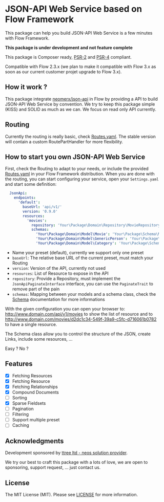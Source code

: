 # JSON-API Web Service based on Flow Framework

This package can help you build JSON-API Web Service is a few minutes with Flow Framework.

**This package is under development and not feature complete**

This package is Composer ready, [PSR-2] and [PSR-4] compliant.

Compatible with Flow 2.3.x (we plan to make it compatible with Flow 3.x as soon as our current customer projet upgrade
to Flow 3.x).

How it work ?
-------------

This package integrate [neomerx/json-api] in Flow by providing a API to build JSON-API Web Service by convention. We
try to keep this package simple (KISS) and SOLID as much as we can. We focus on read only API currently.

Routing
-------

Currently the routing is really basic, check [Routes.yaml](Configuration/Routes.yaml). The stable version will contain
a custom RoutePartHandler for more flexibility.

How to start you own JSON-API Web Service
-----------------------------------------

First, check the Routing to adapt to your needs, or include the provided [Routes.yaml](Configuration/Routes.yaml) in your
Flow Framework distribution. When you are done with the routing, you can start configuring your service, open your
```Settings.yaml``` and start some definition:

```yaml
  JsonApi:
    endpoints:
      'default':
        baseUrl: 'api/v1/'
        version: '0.9.0'
        resources:
          'movies':
            repository: 'Your\Package\Domain\Repository\MovieRepository'
            schemas:
              'Your\Package\Domain\Model\Movie': 'Your\Package\Schema\MovieSchema'
              'Your\Package\Domain\Model\GenericPerson': 'Your\Package\Schema\GenericPersonSchema'
              'Your\Package\Domain\Model\Category': 'Your\Package\Schema\CategorySchema'
```

- Name your preset (default), currently we support only one preset
- ```baseUrl```: The relative base URL of the current preset, must match your Routing
- ```version```: Version of the API, currently not used
- ```resources```: List of Resource to expose in the API
- ```repository```: Provide a Repository, must implement the ```JsonApiPaginateInterface``` interface, you can use the
```PaginateTrait``` to remove part of the pain
- ```schemas```: Mapping between your models and a schema class, check the [Schema] documentation for more informations

With the given configuration you can open your browser to: http://www.domain.com/api/v1/movies to show the list of 
resource and to http://www.domain.com/movies/d2dc1c34-549f-39a9-c5fc-d716061b0782 to have a single resource.

The Schema class allow you to control the structure of the JSON, create Links, include some resources, ...

Easy ? No ?

Features
--------

- [x] Fetching Resources
- [x] Fetching Resource
- [x] Fetching Relationships
- [x] Compound Documents
- [ ] Sorting
- [x] Sparse Fieldsets
- [ ] Pagination
- [ ] Filtering
- [ ] Support multiple preset
- [ ] Caching

Acknowledgments
---------------

Development sponsored by [ttree ltd - neos solution provider](http://ttree.ch).

We try our best to craft this package with a lots of love, we are open to sponsoring, support request, ... just contact us.

License
-------

The MIT License (MIT). Please see [LICENSE](LICENSE.txt) for more information.

[neomerx/json-api]: https://github.com/neomerx/json-api/
[Schema]: https://github.com/neomerx/json-api/wiki/Schemas
[PSR-2]: http://www.php-fig.org/psr/psr-2/
[PSR-4]: http://www.php-fig.org/psr/psr-4/
